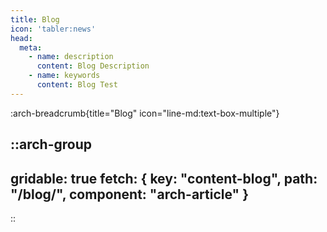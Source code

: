 ```yaml
---
title: Blog
icon: 'tabler:news'
head:
  meta:
    - name: description
      content: Blog Description
    - name: keywords
      content: Blog Test
---
```


:arch-breadcrumb{title="Blog" icon="line-md:text-box-multiple"}

::arch-group
---
gridable: true
fetch: {
  key: "content-blog",
  path: "/blog/",
  component: "arch-article"
}
---
::
